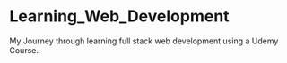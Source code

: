 # Learning_Web_Development
My Journey through learning full stack web development using a Udemy Course.
